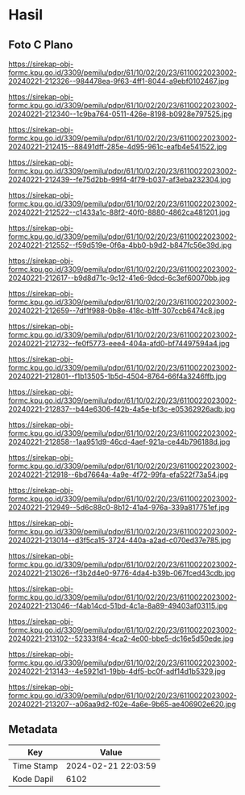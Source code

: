 # Hasil

## Foto C Plano

https://sirekap-obj-formc.kpu.go.id/3309/pemilu/pdpr/61/10/02/20/23/6110022023002-20240221-212326--984478ea-9f63-4ff1-8044-a9ebf0102467.jpg

https://sirekap-obj-formc.kpu.go.id/3309/pemilu/pdpr/61/10/02/20/23/6110022023002-20240221-212340--1c9ba764-0511-426e-8198-b0928e797525.jpg

https://sirekap-obj-formc.kpu.go.id/3309/pemilu/pdpr/61/10/02/20/23/6110022023002-20240221-212415--88491dff-285e-4d95-961c-eafb4e541522.jpg

https://sirekap-obj-formc.kpu.go.id/3309/pemilu/pdpr/61/10/02/20/23/6110022023002-20240221-212439--fe75d2bb-99f4-4f79-b037-af3eba232304.jpg

https://sirekap-obj-formc.kpu.go.id/3309/pemilu/pdpr/61/10/02/20/23/6110022023002-20240221-212522--c1433a1c-88f2-40f0-8880-4862ca481201.jpg

https://sirekap-obj-formc.kpu.go.id/3309/pemilu/pdpr/61/10/02/20/23/6110022023002-20240221-212552--f59d519e-0f6a-4bb0-b9d2-b847fc56e39d.jpg

https://sirekap-obj-formc.kpu.go.id/3309/pemilu/pdpr/61/10/02/20/23/6110022023002-20240221-212617--b9d8d71c-9c12-41e6-9dcd-6c3ef60070bb.jpg

https://sirekap-obj-formc.kpu.go.id/3309/pemilu/pdpr/61/10/02/20/23/6110022023002-20240221-212659--7df1f988-0b8e-418c-b1ff-307ccb6474c8.jpg

https://sirekap-obj-formc.kpu.go.id/3309/pemilu/pdpr/61/10/02/20/23/6110022023002-20240221-212732--fe0f5773-eee4-404a-afd0-bf74497594a4.jpg

https://sirekap-obj-formc.kpu.go.id/3309/pemilu/pdpr/61/10/02/20/23/6110022023002-20240221-212801--f1b13505-1b5d-4504-8764-66f4a3246ffb.jpg

https://sirekap-obj-formc.kpu.go.id/3309/pemilu/pdpr/61/10/02/20/23/6110022023002-20240221-212837--b44e6306-f42b-4a5e-bf3c-e05362926adb.jpg

https://sirekap-obj-formc.kpu.go.id/3309/pemilu/pdpr/61/10/02/20/23/6110022023002-20240221-212858--1aa951d9-46cd-4aef-921a-ce44b796188d.jpg

https://sirekap-obj-formc.kpu.go.id/3309/pemilu/pdpr/61/10/02/20/23/6110022023002-20240221-212918--6bd7664a-4a9e-4f72-99fa-efa522f73a54.jpg

https://sirekap-obj-formc.kpu.go.id/3309/pemilu/pdpr/61/10/02/20/23/6110022023002-20240221-212949--5d6c88c0-8b12-41a4-976a-339a817751ef.jpg

https://sirekap-obj-formc.kpu.go.id/3309/pemilu/pdpr/61/10/02/20/23/6110022023002-20240221-213014--d3f5ca15-3724-440a-a2ad-c070ed37e785.jpg

https://sirekap-obj-formc.kpu.go.id/3309/pemilu/pdpr/61/10/02/20/23/6110022023002-20240221-213026--f3b2d4e0-9776-4da4-b39b-067fced43cdb.jpg

https://sirekap-obj-formc.kpu.go.id/3309/pemilu/pdpr/61/10/02/20/23/6110022023002-20240221-213046--f4ab14cd-51bd-4c1a-8a89-49403af03115.jpg

https://sirekap-obj-formc.kpu.go.id/3309/pemilu/pdpr/61/10/02/20/23/6110022023002-20240221-213102--52333f84-4ca2-4e00-bbe5-dc16e5d50ede.jpg

https://sirekap-obj-formc.kpu.go.id/3309/pemilu/pdpr/61/10/02/20/23/6110022023002-20240221-213143--4e5921d1-19bb-4df5-bc0f-adf14d1b5329.jpg

https://sirekap-obj-formc.kpu.go.id/3309/pemilu/pdpr/61/10/02/20/23/6110022023002-20240221-213207--a06aa9d2-f02e-4a6e-9b65-ae406902e620.jpg


## Metadata

| Key        | Value               |
| ---------- | ------------------- |
| Time Stamp | 2024-02-21 22:03:59 |
| Kode Dapil | 6102                |



